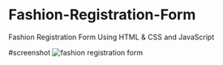 # Fashion-Registration-Form
Fashion Registration Form Using HTML &amp; CSS and JavaScript 


#screenshot
![fashion registration form](https://user-images.githubusercontent.com/42013687/217256739-3fea0666-39ea-47f9-98bc-ce51b7f45bd2.jpg)
